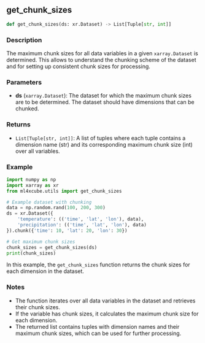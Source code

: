 ## get_chunk_sizes

```python
def get_chunk_sizes(ds: xr.Dataset) -> List[Tuple[str, int]]
```

### Description
The maximum chunk sizes for all data variables in a given `xarray.Dataset` is determined. This allows to understand the chunking scheme of the dataset and for setting up consistent chunk sizes for processing.

### Parameters
- **ds** (`xarray.Dataset`): The dataset for which the maximum chunk sizes are to be determined. The dataset should have dimensions that can be chunked.

### Returns
- `List[Tuple[str, int]]`: A list of tuples where each tuple contains a dimension name (str) and its corresponding maximum chunk size (int) over all variables.

### Example

```python
import numpy as np
import xarray as xr
from ml4xcube.utils import get_chunk_sizes

# Example dataset with chunking
data = np.random.rand(100, 200, 300)
ds = xr.Dataset({
    'temperature': (('time', 'lat', 'lon'), data),
    'precipitation': (('time', 'lat', 'lon'), data)
}).chunk({'time': 10, 'lat': 20, 'lon': 30})

# Get maximum chunk sizes
chunk_sizes = get_chunk_sizes(ds)
print(chunk_sizes)
```

In this example, the `get_chunk_sizes` function returns the chunk sizes for each dimension in the dataset.

### Notes
- The function iterates over all data variables in the dataset and retrieves their chunk sizes.
- If the variable has chunk sizes, it calculates the maximum chunk size for each dimension.
- The returned list contains tuples with dimension names and their maximum chunk sizes, which can be used for further processing.